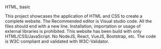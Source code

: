 HTML, basic

This project showcases the application of HTML and CSS to create a complete website.
The Recommended editor is Visual studio code. All the files should end with a new line.
Installation, importation or usage of external libraries is prohibited.
This website has been build with only HTML/CSS/JavaScript. No NodeJS, React, VueJS, Bootstrap, etc.
The code is W3C compliant and validated with W3C-Validator.
